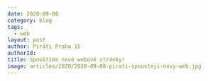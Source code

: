 ```yaml
---
date: 2020-09-08
category: blog
tags: 
  - web
layout: post
author: Piráti Praha 15
authorId: 
title: Spouštíme nové webové stránky!
image: articles/2020/2020-09-08-pirati-spousteji-novy-web.jpg
---
```

